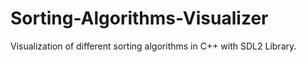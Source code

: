 # Sorting-Algorithms-Visualizer
Visualization of different sorting algorithms in C++ with SDL2 Library.
